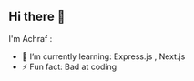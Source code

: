 ## Hi there 👋

I'm Achraf :

- 🌱 I’m currently learning: Express.js , Next.js
- ⚡ Fun fact: Bad at coding 
